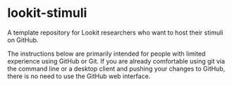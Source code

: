 # lookit-stimuli

A template repository for Lookit researchers who want to host their stimuli on GitHub.

The instructions below are primarily intended for people with limited experience using GitHub or Git. If you are already comfortable using git via the command line or a desktop client and pushing your changes to GitHub, there is no need to use the GitHub web interface.
